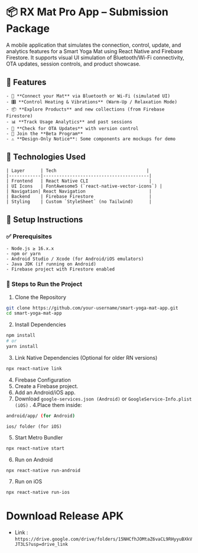 # 📦 RX Mat Pro App – Submission Package
A mobile application that simulates the connection, control, update, and analytics features for a Smart Yoga Mat using React Native and Firebase Firestore. It supports visual UI simulation of Bluetooth/Wi-Fi connectivity, OTA updates, session controls, and product showcase.

## 📱 Features
```
- 🔗 **Connect your Mat** via Bluetooth or Wi-Fi (simulated UI)
- 🎛 **Control Heating & Vibrations** (Warm-Up / Relaxation Mode)
- 📦 **Explore Products** and new collections (from Firebase Firestore)
- 📊 **Track Usage Analytics** and past sessions
- 🚀 **Check for OTA Updates** with version control
- 🧪 Join the **Beta Program**
- ⚠️ **Design-Only Notice**: Some components are mockups for demo
```

## 🧰 Technologies Used
```
| Layer      | Tech                                  |
|------------|----------------------------------------|
| Frontend   | React Native CLI                       |
| UI Icons   | FontAwesome5 (`react-native-vector-icons`) |
| Navigation| React Navigation                        |
| Backend    | Firebase Firestore                     |
| Styling    | Custom `StyleSheet` (no Tailwind)      |
```

## 🚀 Setup Instructions

### ✅ Prerequisites
```
- Node.js ≥ 16.x.x
- npm or yarn
- Android Studio / Xcode (for Android/iOS emulators)
- Java JDK (if running on Android)
- Firebase project with Firestore enabled
```

### 🔧 Steps to Run the Project
1. Clone the Repository
```bash
git clone https://github.com/your-username/smart-yoga-mat-app.git
cd smart-yoga-mat-app
```
2. Install Dependencies
```bash
npm install
# or
yarn install
```
3. Link Native Dependencies (Optional for older RN versions)
```bash
npx react-native link
```
4. Firebase Configuration
1. Create a Firebase project.
2. Add an Android/iOS app.
3. Download ```google-services.json (Android)``` or ```GoogleService-Info.plist (iOS)``` .
4.Place them inside:
```bash
android/app/ (for Android)
```
```
ios/ folder (for iOS)
```
5. Start Metro Bundler
```bash
npx react-native start
```
6. Run on Android
```bash
npx react-native run-android
```
7. Run on iOS
```bash
npx react-native run-ios
```

# Download Release APK

- Link : ``` https://drive.google.com/drive/folders/15NHCfhJOMtaZ6vaCL9RHyyuBXkVJT3LS?usp=drive_link ```
